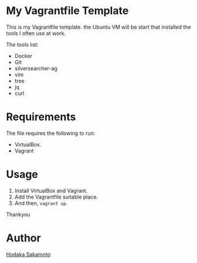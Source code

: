 # My Vagrantfile Template

This is my Vagrantfile template. the Ubuntu VM will be start that installed the tools I often use at work.

The tools list:
- Docker
- Git
- silversearcher-ag
- vim
- tree
- jq
- curl

# Requirements

The file requires the following to run:

- VirtualBox.
- Vagrant

# Usage

1. Install VirtualBox and Vagrant.
2. Add the Vagrantfile suitable place.
3. And then, `vagrant up`.

Thankyou

# Author

[Hodaka Sakamoto](https://hodalog.com/)
